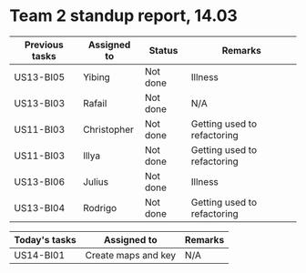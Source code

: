 # Team 2 standup report, 14.03

| Previous tasks | Assigned to | Status | Remarks |
| - | - | - | - |
| US13-BI05 | Yibing | Not done | Illness |
| US13-BI03 | Rafail | Not done | N/A |
| US11-BI03 | Christopher | Not done | Getting used to refactoring |
| US11-BI03 | Illya | Not done | Getting used to refactoring |
| US13-BI06 | Julius | Not done | Illness |
| US13-BI04 | Rodrigo | Not done | Getting used to refactoring |

| Today's tasks | Assigned to | Remarks |
| - | - | - |
| US14-BI01 | Create maps and key | N/A |
